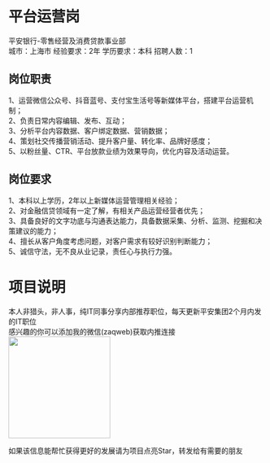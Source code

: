 # 平台运营岗
平安银行-零售经营及消费贷款事业部  
城市：上海市 经验要求：2年 学历要求：本科  招聘人数：1

## 岗位职责
1、运营微信公众号、抖音蓝号、支付宝生活号等新媒体平台，搭建平台运营机制；   
2、负责日常内容编辑、发布、互动；   
3、分析平台内容数据、客户绑定数据、营销数据；   
4、策划社交传播营销活动、提升客户量、转化率、品牌好感度；   
5、以粉丝量、CTR、平台放款业绩为效果导向，优化内容及活动运营。

## 岗位要求
1、本科以上学历，2年以上新媒体运营管理相关经验；   
2、对金融信贷领域有一定了解，有相关产品运营经营者优先；   
3、具备良好的文字功底与沟通表达能力，具备数据采集、分析、监测、挖掘和决策建议的能力；   
4、擅长从客户角度考虑问题，对客户需求有较好识别判断能力；   
5、诚信守法，无不良从业记录，责任心与执行力强。

# 项目说明

本人非猎头，非人事，纯IT同事分享内部推荐职位，每天更新平安集团2个月内发的IT职位  
感兴趣的你可以添加我的微信(zaqweb)获取内推连接  
<img src="https://github.com/zaqweb/PA-IT-JOBS/blob/master/WechatICode.jpeg"  height="200" width="200">

如果该信息能帮忙获得更好的发展请为项目点亮Star，转发给有需要的朋友




